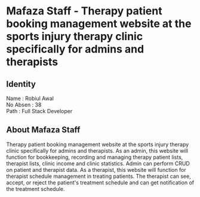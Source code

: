 # Mafaza Staff - Therapy patient booking management website at the sports injury therapy clinic specifically for admins and therapists

## Identity

Name : Robiul Awal 
<br/>
No Absen : 38
<br/>
Path : Full Stack Developer

## About Mafaza Staff

Therapy patient booking management website at the sports injury therapy clinic specifically for admins and therapists. As an admin, this website will function for bookkeeping, recording and managing therapy patient lists, therapist lists, clinic income and clinic statistics. Admin can perform CRUD on patient and therapist data. As a therapist, this website will function for therapist schedule management in treating patients. The therapist can see, accept, or reject the patient's treatment schedule and can get notification of the treatment schedule.
